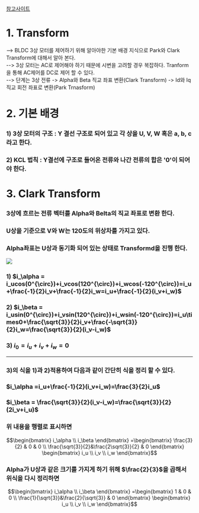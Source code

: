 <a href ="https://zin9.tistory.com/16">참고사이트</a>
# 1. Transform
--> BLDC 3상 모터를 제어하기 위해 알아야한 기본 배경 지식으로 Park와 Clark Transform에 대해서 알아 본다.  
--> 3상 모터는 AC로 제어해야 하기 때문에 시변을 고려할 경우 복잡하다. Tranform을 통해 AC제어를 DC로 제어 할 수 있다.  
--> 단계는 3상 전류 -> Alpha와 Beta 직교 좌표 변환(Clark Transform) -> Id와 Iq 직교 회전 좌표로 변환(Park Trnasform)

# 2. 기본 배경
### 1) 3상 모터의 구조 : Y 결선 구조로 되어 있고 각 상을 U, V, W 혹은 a, b, c라고 한다.
### 2) KCL 법칙 : Y결선에 구조로 들어온 전류와 나간 전류의 합은 '0'이 되어야 한다.

# 3. Clark Transform
### 3상에 흐르는 전류 벡터를 Alpha와 Belta의 직교 좌표로 변환 한다.
### U상을 기준으로 V와 W는 120도의 위상차를 가지고 있다.  
### Alpha좌표는 U상과 동기화 되어 있는 상태로 Transformd을 진행 한다.
<img src="https://github.com/user-attachments/assets/92082801-c3d8-4632-bf23-e9c9066b46c7">  

### 1) $i_\alpha = i_ucos(0^{\circ})+i_vcos(120^{\circ})+i_wcos(-120^{\circ})=i_u+\frac{-1}{2}i_v+\frac{-1}{2}i_w=i_u+\frac{-1}{2}(i_v+i_w)$
### 2) $i_\beta = i_usin(0^{\circ})+i_vsin(120^{\circ})+i_wsin(-120^{\circ})=i_u\times0+\frac{\sqrt{3}}{2}i_v+\frac{-\sqrt{3}}{2}i_w=\frac{\sqrt{3}}{2}(i_v-i_w)$
### 3) $i_{0} = i_u+i_v+i_w=0$

---
### 3)의 식을 1)과 2)적용하여 다음과 같이 간단히 식을 정리 할 수 있다.
### $i_\alpha =i_u+\frac{-1}{2}(i_v+i_w)=\frac{3}{2}i_u$  
### $i_\beta = \frac{\sqrt{3}}{2}(i_v-i_w)=\frac{\sqrt{3}}{2}(2i_v+i_u)$  
### 위 내용을 행렬로 표시하면  

$$\begin{bmatrix}
i_\alpha \\
i_\beta
\end{bmatrix}
=\begin{bmatrix}
\frac{3}{2} & 0 & 0 \\
\frac{\sqrt{3}}{2}&\frac{2\sqrt{3}}{2}  & 0
\end{bmatrix}
\begin{bmatrix}
i_u \\
i_v \\
i_w
\end{bmatrix}$$

### Alpha가 U상과 같은 크기를 가지게 하기 위해 $\frac{2}{3}$을 곱해서 위식을 다시 정리하면  

$$\begin{bmatrix}
i_\alpha \\
i_\beta
\end{bmatrix}
=\begin{bmatrix}
1 & 0 & 0 \\
\frac{1}{\sqrt{3}}&\frac{2}{\sqrt{3}}  & 0
\end{bmatrix}
\begin{bmatrix}
i_u \\
i_v \\
i_w
\end{bmatrix}$$
